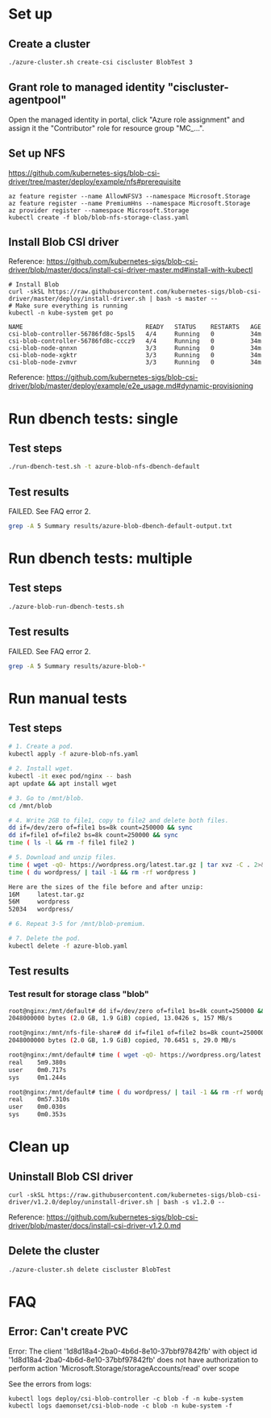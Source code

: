 # Set up

## Create a cluster

```bash
./azure-cluster.sh create-csi ciscluster BlobTest 3
```

## Grant role to managed identity "ciscluster-agentpool"

Open the managed identity in portal, click "Azure role assignment"
and assign it the "Contributor" role for resource group "MC_...".

## Set up NFS

https://github.com/kubernetes-sigs/blob-csi-driver/tree/master/deploy/example/nfs#prerequisite

```
az feature register --name AllowNFSV3 --namespace Microsoft.Storage
az feature register --name PremiumHns --namespace Microsoft.Storage
az provider register --namespace Microsoft.Storage
kubectl create -f blob/blob-nfs-storage-class.yaml
```

## Install Blob CSI driver

Reference: https://github.com/kubernetes-sigs/blob-csi-driver/blob/master/docs/install-csi-driver-master.md#install-with-kubectl

```
# Install Blob
curl -skSL https://raw.githubusercontent.com/kubernetes-sigs/blob-csi-driver/master/deploy/install-driver.sh | bash -s master --
# Make sure everything is running
kubectl -n kube-system get po

NAME                                  READY   STATUS    RESTARTS   AGE
csi-blob-controller-56786fd8c-5psl5   4/4     Running   0          34m
csi-blob-controller-56786fd8c-cccz9   4/4     Running   0          34m
csi-blob-node-qnnxn                   3/3     Running   0          34m
csi-blob-node-xgktr                   3/3     Running   0          34m
csi-blob-node-zvmvr                   3/3     Running   0          34m
```

Reference: https://github.com/kubernetes-sigs/blob-csi-driver/blob/master/deploy/example/e2e_usage.md#dynamic-provisioning

# Run dbench tests: single

## Test steps

```bash
./run-dbench-test.sh -t azure-blob-nfs-dbench-default
```

## Test results

FAILED. See FAQ error 2.

```bash
grep -A 5 Summary results/azure-blob-dbench-default-output.txt
```

# Run dbench tests: multiple

## Test steps

```bash
./azure-blob-run-dbench-tests.sh
```

## Test results

FAILED. See FAQ error 2.

```bash
grep -A 5 Summary results/azure-blob-*
```

# Run manual tests

## Test steps

```bash
# 1. Create a pod.
kubectl apply -f azure-blob-nfs.yaml

# 2. Install wget.
kubectl -it exec pod/nginx -- bash
apt update && apt install wget

# 3. Go to /mnt/blob.
cd /mnt/blob

# 4. Write 2GB to file1, copy to file2 and delete both files.
dd if=/dev/zero of=file1 bs=8k count=250000 && sync 
dd if=file1 of=file2 bs=8k count=250000 && sync 
time ( ls -l && rm -f file1 file2 )

# 5. Download and unzip files.
time ( wget -qO- https://wordpress.org/latest.tar.gz | tar xvz -C . 2>&1 > /dev/null )
time ( du wordpress/ | tail -1 && rm -rf wordpress )

Here are the sizes of the file before and after unzip:
16M     latest.tar.gz
56M     wordpress
52034   wordpress/

# 6. Repeat 3-5 for /mnt/blob-premium.

# 7. Delete the pod.
kubectl delete -f azure-blob.yaml
```

## Test results

### Test result for storage class "blob"

```bash
root@nginx:/mnt/default# dd if=/dev/zero of=file1 bs=8k count=250000 && sync 
2048000000 bytes (2.0 GB, 1.9 GiB) copied, 13.0426 s, 157 MB/s

root@nginx:/mnt/nfs-file-share# dd if=file1 of=file2 bs=8k count=250000 && sync 
2048000000 bytes (2.0 GB, 1.9 GiB) copied, 70.6451 s, 29.0 MB/s

root@nginx:/mnt/default# time ( wget -qO- https://wordpress.org/latest.tar.gz | tar xvz -C . 2>&1 > /dev/null )
real    5m9.380s
user    0m0.717s
sys     0m1.244s

root@nginx:/mnt/default# time ( du wordpress/ | tail -1 && rm -rf wordpress )
real    0m57.310s
user    0m0.030s
sys     0m0.353s
```

# Clean up

## Uninstall Blob CSI driver

```
curl -skSL https://raw.githubusercontent.com/kubernetes-sigs/blob-csi-driver/v1.2.0/deploy/uninstall-driver.sh | bash -s v1.2.0 --
```

Reference: https://github.com/kubernetes-sigs/blob-csi-driver/blob/master/docs/install-csi-driver-v1.2.0.md

## Delete the cluster

```bash
./azure-cluster.sh delete ciscluster BlobTest
```

# FAQ

## Error: Can't create PVC

Error: The client '1d8d18a4-2ba0-4b6d-8e10-37bbf97842fb' with object id '1d8d18a4-2ba0-4b6d-8e10-37bbf97842fb' does not have authorization to perform action 'Microsoft.Storage/storageAccounts/read' over scope

See the errors from logs: 
```
kubectl logs deploy/csi-blob-controller -c blob -f -n kube-system
kubectl logs daemonset/csi-blob-node -c blob -n kube-system -f
```

